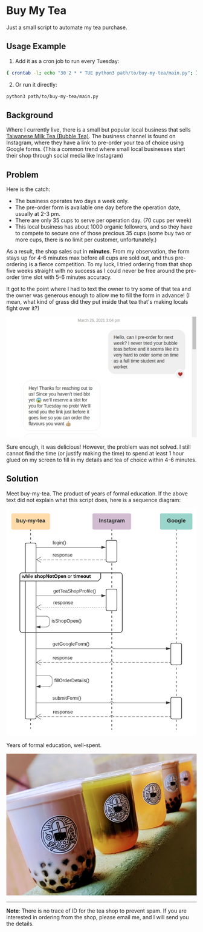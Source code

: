 # Buy My Tea

Just a small script to automate my tea purchase.

## Usage Example

1. Add it as a cron job to run every Tuesday:

```sh
{ crontab -l; echo "30 2 * * TUE python3 path/to/buy-my-tea/main.py"; } | crontab -
```

2. Or run it directly:

```sh
python3 path/to/buy-my-tea/main.py
```

## Background

Where I currently live, there is a small but popular local business that sells [Taiwanese Milk Tea (Bubble Tea)][1]. The business channel is found on Instagram, where they have a link to pre-order your tea of choice using Google forms. (This a common trend where small local businesses start their shop through social media like Instagram) 

## Problem 

Here is the catch:
- The business operates two days a week only. 
- The pre-order form is available one day before the operation date, usually at 2-3 pm.
- There are only 35 cups to serve per operation day. (70 cups per week) 
- This local business has about 1000 organic followers, and so they have to compete to secure one of those precious 35 cups (some buy two or more cups, there is no limit per customer, unfortunately.) 

As a result, the shop sales out in **minutes**. From my observation, the form stays up for 4-6 minutes max before all cups are sold out, and thus pre-ordering is a fierce competition. To my luck, I tried ordering from that shop five weeks straight with no success as I could never be free around the pre-order time slot with 5-6 minutes accuracy. 

It got to the point where I had to text the owner to try some of that tea and the owner was generous enough to allow me to fill the form in advance! (I mean, what kind of grass did they put inside that tea that's making locals fight over it?) 

![Asking to pre-order in advance](/imgs/old_convo.jpg)

Sure enough, it was delicious! However, the problem was not solved. I still cannot find the time (or justify making the time) to spend at least 1 hour glued on my screen to fill in my details and tea of choice within 4-6 minutes.

## Solution

Meet buy-my-tea. The product of years of formal education. If the above text did not explain what this script does, here is a sequence diagram:

![Scripts's sequence diagram](/imgs/buy-my-tea_seq.png)

Years of formal education, well-spent.

![Bubble teas](/imgs/bubble_teas.jpg)

---

**Note**: 
There is no trace of ID for the tea shop to prevent spam.
If you are interested in ordering from the shop, please email me, and I will send you the details.

[1]: https://en.m.wikipedia.org/wiki/Bubble_tea
